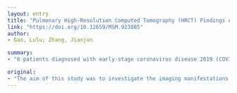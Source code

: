 ```yaml
---
layout: entry
title: "Pulmonary High-Resolution Computed Tomography (HRCT) Findings of Patients with Early-Stage Coronavirus Disease 2019 (COVID-19) in Hangzhou, China"
link: "https://doi.org/10.12659/MSM.923885"
author:
- Gao, Lulu; Zhang, Jianjun

summary:
- "6 patients diagnosed with early-stage coronavirus disease 2019 (COVID-19) were retrospectively reviewed in Zhejiang Hospital. The images were viewed by 2 radiologists who were blind to their clinical records. Two of the 6 patients had bilateral lung involvements and 4 (66.7%) had single-lung involvement. Five cases (83.3%) had ground-glass opacities, 4 cases (63.7%) had thickened lobular septum, 2 cases (33.7%), 2 cases (33."

original:
- "The aim of this study was to investigate the imaging manifestations of early-stage coronavirus disease 2019 (COVID-19) and to provide imaging basis for early detection of suspected cases and stratified intervention. MATERIAL AND METHODS From 20 January 2020 to 2 February 2020, 6 patients diagnosed with COVID-19, including 1 male and 5 females, were retrospectively reviewed in Zhejiang Hospital. These cases were clinically assessed and classified as common COVID-19. All patients underwent thoracic high-resolution computed tomography (HRCT) within 2 days after the onset of symptoms, and their images were viewed by 2 radiologists who were blind to their clinical records. RESULTS CT images of 6 confirmed patients were collected. Two of the 6 patients (33.3%) had bilateral lung involvements and 4 (66.7%) had single-lung involvement. Two cases (33.3%) had a single lesion, 2 cases (33.3%) had 2 lesions, and 2 cases (33.3%) had multiple lesions. There were 2 cases (33.3%) with focal subpleural distribution and 1 case (16.7%) along the bronchial vascular bundle. Five cases (83.3%) had ground-glass opacities, 4 cases (66.7%) had ground-glass nodules, 1 case (16.7%) had thickened lobular septum, 2 cases (33.3%) had thickened bronchial wall, 2 cases (33.3%) had halo sign,1 case (16.7%) had crazy-paving sign, and 1 case (16.7%) had tree-in-bud sign. CONCLUSIONS The imaging manifestations of early-stage COVID-19 are relatively mild, and the imaging findings of some patients are not typical, which can easily lead to missed diagnoses. Thus, suspected cases need to be closely monitored, and epidemiological history and clinical laboratory examination should also be considered during diagnosis."
---
```


